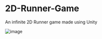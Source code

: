 # 2D-Runner-Game
An infinite 2D Runner game made using Unity 

![image](https://user-images.githubusercontent.com/67544316/173553338-e91840d9-ffcf-4734-9b0c-0e5de3c67a8c.png)
